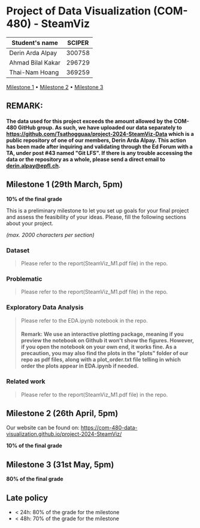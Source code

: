 # Project of Data Visualization (COM-480) - SteamViz

| Student's name | SCIPER |
| -------------- | ------ |
| Derin Arda Alpay | 300758 |
| Ahmad Bilal Kakar | 296729 |
| Thai-Nam Hoang | 369259 |

[Milestone 1](#milestone-1) • [Milestone 2](#milestone-2) • [Milestone 3](#milestone-3)

## REMARK:
#### The data used for this project exceeds the amount allowed by the COM-480 GitHub group. As such, we have uploaded our data separately to https://github.com/Tsathogguaa/project-2024-SteamViz-Data which is a public repository of one of our members, Derin Arda Alpay. This action has been made after inquiring and validating through the Ed Forum with a TA, under post #43 named "Git LFS". If there is any trouble accessing the data or the repository as a whole, please send a direct email to derin.alpay@epfl.ch.

## Milestone 1 (29th March, 5pm)

**10% of the final grade**

This is a preliminary milestone to let you set up goals for your final project and assess the feasibility of your ideas.
Please, fill the following sections about your project.

*(max. 2000 characters per section)*

### Dataset

> Please refer to the report(SteamViz_M1.pdf file) in the repo.

### Problematic

> Please refer to the report(SteamViz_M1.pdf file) in the repo.

### Exploratory Data Analysis

> Please refer to the EDA.ipynb notebook in the repo.
> #### Remark: We use an interactive plotting package, meaning if you preview the notebook on Github it won't show the figures. However, if you open the notebook on your own end, it works fine. As a precaution, you may also find the plots in the "plots" folder of our repo as pdf files, along with a plot_order.txt file telling in which order the plots appear in EDA.ipynb if needed.

### Related work


> Please refer to the report(SteamViz_M1.pdf file) in the repo.

## Milestone 2 (26th April, 5pm)

Our website can be found on: https://com-480-data-visualization.github.io/project-2024-SteamViz/

**10% of the final grade**


## Milestone 3 (31st May, 5pm)

**80% of the final grade**


## Late policy

- < 24h: 80% of the grade for the milestone
- < 48h: 70% of the grade for the milestone

